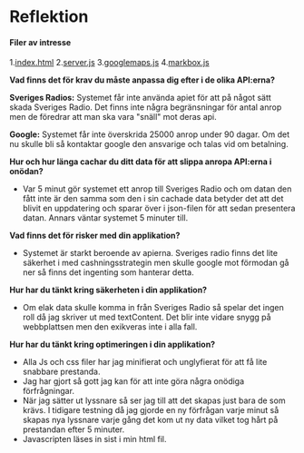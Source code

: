 # Reflektion

#### Filer av intresse

1.[index.html](https://github.com/latana/-1DV449_ms223eq/blob/master/WTII_Labb_3/app/index.html)
2.[server.js](https://github.com/latana/-1DV449_ms223eq/blob/master/WTII_Labb_3/server.js)
3.[googlemaps.js](https://github.com/latana/-1DV449_ms223eq/blob/master/WTII_Labb_3/app/js/googlemap.js)
4.[markbox.js](https://github.com/latana/-1DV449_ms223eq/blob/master/WTII_Labb_3/app/js/markerBox.js)

**Vad finns det för krav du måste anpassa dig efter i de olika API:erna?**

**Sveriges Radios:** Systemet får inte använda apiet för att på något sätt skada Sveriges Radio. Det finns inte
några begränsningar för antal anrop men de föredrar att man ska vara "snäll" mot deras api.

**Google:** Systemet får inte överskrida 25000 anrop under 90 dagar. Om det nu skulle bli så kontaktar google den ansvarige och talas vid om betalning.

**Hur och hur länga cachar du ditt data för att slippa anropa API:erna i onödan?**

- Var 5 minut gör systemet ett anrop till Sveriges Radio och om datan den fått inte är den samma som den i sin cachade data 
betyder det att det blivit en uppdatering och sparar över i json-filen för att sedan presentera datan. Annars väntar systemet 5 minuter till.

**Vad finns det för risker med din applikation?**

- Systemet är starkt beroende av apierna. Sveriges radio finns det lite säkerhet i med cashningsstrategin men
  skulle google mot förmodan gå ner så finns det ingenting som hanterar detta.

**Hur har du tänkt kring säkerheten i din applikation?**

- Om elak data skulle komma in från Sveriges Radio så spelar det ingen roll då jag skriver ut med textContent.
Det blir inte vidare snygg på webbplattsen men den exikveras inte i alla fall.

**Hur har du tänkt kring optimeringen i din applikation?**

- Alla Js och css filer har jag minifierat och unglyfierat för att få lite snabbare prestanda. 
- Jag har gjort så gott jag kan för att inte göra några onödiga förfrågningar.
- När jag sätter ut lyssnare så ser jag till att det skapas just bara de som krävs. I tidigare testning då jag gjorde en ny förfrågan varje minut så skapas nya lyssnare varje gång det kom ut ny data vilket tog hårt på prestandan efter 5 minuter.
- Javascripten läses in sist i min html fil.
